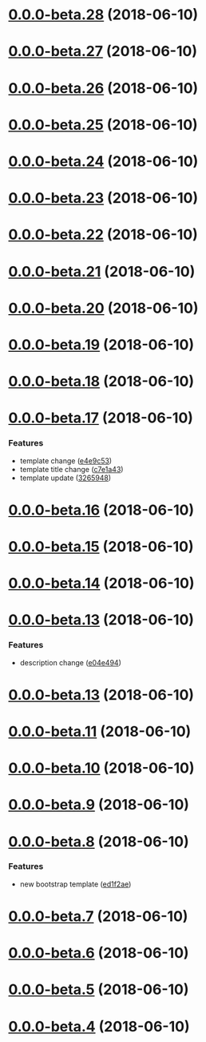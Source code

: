 <a name="0.0.0-beta.28"></a>
# [0.0.0-beta.28](https://github.com/lokesh-coder/travis-learn-and-practice/compare/v0.0.0-beta.27...v0.0.0-beta.28) (2018-06-10)



<a name="0.0.0-beta.27"></a>
# [0.0.0-beta.27](https://github.com/lokesh-coder/travis-learn-and-practice/compare/v0.0.0-beta.26...v0.0.0-beta.27) (2018-06-10)



<a name="0.0.0-beta.26"></a>
# [0.0.0-beta.26](https://github.com/lokesh-coder/travis-learn-and-practice/compare/v0.0.0-beta.25...v0.0.0-beta.26) (2018-06-10)



<a name="0.0.0-beta.25"></a>
# [0.0.0-beta.25](https://github.com/lokesh-coder/travis-learn-and-practice/compare/v0.0.0-beta.24...v0.0.0-beta.25) (2018-06-10)



<a name="0.0.0-beta.24"></a>
# [0.0.0-beta.24](https://github.com/lokesh-coder/travis-learn-and-practice/compare/v0.0.0-beta.23...v0.0.0-beta.24) (2018-06-10)



<a name="0.0.0-beta.23"></a>
# [0.0.0-beta.23](https://github.com/lokesh-coder/travis-learn-and-practice/compare/v0.0.0-beta.22...v0.0.0-beta.23) (2018-06-10)



<a name="0.0.0-beta.22"></a>
# [0.0.0-beta.22](https://github.com/lokesh-coder/travis-learn-and-practice/compare/v0.0.0-beta.21...v0.0.0-beta.22) (2018-06-10)



<a name="0.0.0-beta.21"></a>
# [0.0.0-beta.21](https://github.com/lokesh-coder/travis-learn-and-practice/compare/v0.0.0-beta.20...v0.0.0-beta.21) (2018-06-10)



<a name="0.0.0-beta.20"></a>
# [0.0.0-beta.20](https://github.com/lokesh-coder/travis-learn-and-practice/compare/v0.0.0-beta.19...v0.0.0-beta.20) (2018-06-10)



<a name="0.0.0-beta.19"></a>
# [0.0.0-beta.19](https://github.com/lokesh-coder/travis-learn-and-practice/compare/v0.0.0-beta.18...v0.0.0-beta.19) (2018-06-10)



<a name="0.0.0-beta.18"></a>
# [0.0.0-beta.18](https://github.com/lokesh-coder/travis-learn-and-practice/compare/v0.0.0-beta.17...v0.0.0-beta.18) (2018-06-10)



<a name="0.0.0-beta.17"></a>
# [0.0.0-beta.17](https://github.com/lokesh-coder/travis-learn-and-practice/compare/v0.0.0-beta.16...v0.0.0-beta.17) (2018-06-10)


### Features

* template change ([e4e9c53](https://github.com/lokesh-coder/travis-learn-and-practice/commit/e4e9c53))
* template title change ([c7e1a43](https://github.com/lokesh-coder/travis-learn-and-practice/commit/c7e1a43))
* template update ([3265948](https://github.com/lokesh-coder/travis-learn-and-practice/commit/3265948))



<a name="0.0.0-beta.16"></a>
# [0.0.0-beta.16](https://github.com/lokesh-coder/travis-learn-and-practice/compare/v0.0.0-beta.15...v0.0.0-beta.16) (2018-06-10)



<a name="0.0.0-beta.15"></a>
# [0.0.0-beta.15](https://github.com/lokesh-coder/travis-learn-and-practice/compare/v0.0.0-beta.14...v0.0.0-beta.15) (2018-06-10)



<a name="0.0.0-beta.14"></a>
# [0.0.0-beta.14](https://github.com/lokesh-coder/travis-learn-and-practice/compare/v0.0.0-beta.13...v0.0.0-beta.14) (2018-06-10)



<a name="0.0.0-beta.13"></a>
# [0.0.0-beta.13](https://github.com/lokesh-coder/travis-learn-and-practice/compare/v0.0.0-beta.12...v0.0.0-beta.13) (2018-06-10)


### Features

* description change ([e04e494](https://github.com/lokesh-coder/travis-learn-and-practice/commit/e04e494))



<a name="0.0.0-beta.13"></a>
# [0.0.0-beta.13](https://github.com/lokesh-coder/travis-learn-and-practice/compare/v0.0.0-beta.12...v0.0.0-beta.13) (2018-06-10)



<a name="0.0.0-beta.11"></a>
# [0.0.0-beta.11](https://github.com/lokesh-coder/travis-learn-and-practice/compare/v0.0.0-beta.10...v0.0.0-beta.11) (2018-06-10)



<a name="0.0.0-beta.10"></a>
# [0.0.0-beta.10](https://github.com/lokesh-coder/travis-learn-and-practice/compare/v0.0.0-beta.9...v0.0.0-beta.10) (2018-06-10)



<a name="0.0.0-beta.9"></a>
# [0.0.0-beta.9](https://github.com/lokesh-coder/travis-learn-and-practice/compare/v0.0.0-beta.8...v0.0.0-beta.9) (2018-06-10)



<a name="0.0.0-beta.8"></a>
# [0.0.0-beta.8](https://github.com/lokesh-coder/travis-learn-and-practice/compare/v0.0.0-beta.7...v0.0.0-beta.8) (2018-06-10)


### Features

* new bootstrap template ([ed1f2ae](https://github.com/lokesh-coder/travis-learn-and-practice/commit/ed1f2ae))



<a name="0.0.0-beta.7"></a>
# [0.0.0-beta.7](https://github.com/lokesh-coder/travis-learn-and-practice/compare/v0.0.0-beta.6...v0.0.0-beta.7) (2018-06-10)



<a name="0.0.0-beta.6"></a>
# [0.0.0-beta.6](https://github.com/lokesh-coder/travis-learn-and-practice/compare/v0.0.0-beta.5...v0.0.0-beta.6) (2018-06-10)



<a name="0.0.0-beta.5"></a>
# [0.0.0-beta.5](https://github.com/lokesh-coder/travis-learn-and-practice/compare/v0.0.0-beta.4...v0.0.0-beta.5) (2018-06-10)



<a name="0.0.0-beta.4"></a>
# [0.0.0-beta.4](https://github.com/lokesh-coder/travis-learn-and-practice/compare/v0.0.0-beta.3...v0.0.0-beta.4) (2018-06-10)



